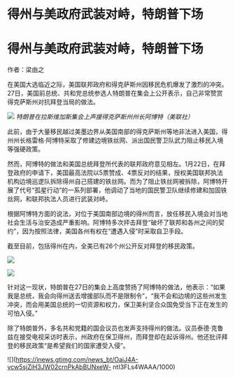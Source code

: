 # 得州与美政府武装对峙，特朗普下场

# 得州与美政府武装对峙，特朗普下场

作者：梁由之

在美国大选临近之际，美国联邦政府和得克萨斯州因移民危机爆发了激烈的冲突。27日，美国前总统、共和党总统参选人特朗普在集会上公开表示，自己非常赞赏得克萨斯州对抗拜登当局的做法。

![](https://inews.gtimg.com/news_bt/OrcFCVaE2DylHjB8fD0NlTaLuL2c4Mgd_Rh1Vo8y3T3_UAA/1000)
_特朗普在拉斯维加斯集会上声援得克萨斯州州长阿博特（美联社）_

此前，由于大量移民越过美墨边界从美国南部的得克萨斯州等地非法进入美国，得州州长格雷格·阿博特采取了修建边境铁丝网、派出国民警卫队武力阻止移民入境等强硬政策。

然而，阿博特的做法和美国总统拜登所代表的联邦政府意见相左。1月22日，在拜登政府的申请下，美国最高法院以5票赞成、4票反对的结果，授权美国联邦执法机构边境巡逻队拆除得州自己搭建的铁丝网。而为了阻止铁丝网被拆除，阿博特开展了代号“孤星行动”的一系列部署，他调动了当地的国民警卫队继续修建和加固铁丝网，和联邦执法人员进行武装对峙。

根据阿博特方面的说法，对位于美国南部边境的得州而言，放任移民入境会对当地社会生活与治安造成严重影响。阿博特多次抨击拜登“破坏了联邦和各州之间的契约”，因为按照法律，美国各州有权在“遭遇入侵”时采取自卫手段。

截至目前，包括得州在内，全美已有26个州公开反对拜登的移民政策。

![](https://inews.gtimg.com/news_bt/OolX0AXEc3X9EiYS9GVKcZNHXZb7viNFx6pPD_9HLBboUAA/1000)

![](https://inews.gtimg.com/news_bt/OfEN6B75TTqdxgeNmmsfSjwdc0YA2w_j8bLvXgcF9QxBoAA/1000)

针对这一现状，特朗普在27日的集会上高度赞扬了阿博特的做法，他表示：“如果我是总统，我会向得州送去增援部队而不是限制令”，“我不会和边境的这些州发生冲突，而会用美国总统的一切资源和权力，保卫美利坚合众国免受当下正在发生的可怕入侵。”

除了特朗普外，多名共和党籍的国会议员也发声支持得州的做法。议员泰德·克鲁兹在接受电视采访时表示，州政府在保卫得州，而拜登却在起诉得州。他还批评拜登的移民政策“是希望我们的国家遭受入侵”。

![](https://inews.gtimg.com/news_bt/OaiJ4A-vcw5sjZiH3JW02crnPkAbBUNxeW-
ntI3FLs4WAAA/1000)

